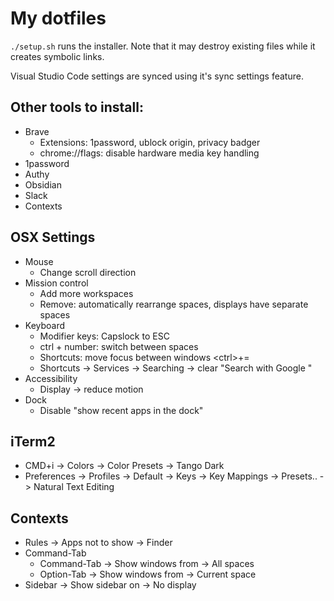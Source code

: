 # My dotfiles

`./setup.sh` runs the installer. Note that it may destroy existing files while it creates symbolic links.

Visual Studio Code settings are synced using it's sync settings feature.

## Other tools to install:

- Brave
  - Extensions: 1password, ublock origin, privacy badger
  - chrome://flags: disable hardware media key handling
- 1password
- Authy
- Obsidian
- Slack
- Contexts

## OSX Settings

- Mouse
  - Change scroll direction
- Mission control
  - Add more workspaces
  - Remove: automatically rearrange spaces, displays have separate spaces
- Keyboard
  - Modifier keys: Capslock to ESC
  - ctrl + number: switch between spaces
  - Shortcuts: move focus between windows \<ctrl>+=
  - Shortcuts -> Services -> Searching -> clear "Search with Google "
- Accessibility
  - Display -> reduce motion
- Dock
  - Disable "show recent apps in the dock"

## iTerm2

- CMD+i -> Colors -> Color Presets -> Tango Dark
- Preferences -> Profiles -> Default -> Keys -> Key Mappings -> Presets.. -> Natural Text Editing

## Contexts

- Rules -> Apps not to show -> Finder
- Command-Tab
  - Command-Tab -> Show windows from -> All spaces
  - Option-Tab -> Show windows from -> Current space
- Sidebar -> Show sidebar on -> No display
